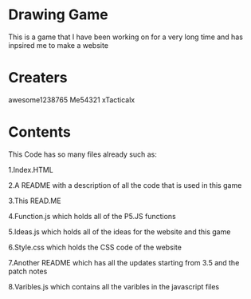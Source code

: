# Drawing Game 
This is a game that I have been working on for a very long time and has inpsired me to make a website
# Creaters
awesome1238765
Me54321
xTacticalx
# Contents
This Code has so many files already such as:

1.Index.HTML

2.A README with a description of all the code that is used in this game

3.This READ.ME

4.Function.js which holds all of the P5.JS functions

5.Ideas.js which holds all of the ideas for the website and this game

6.Style.css which holds the CSS code of the website

7.Another README which has all the updates starting from 3.5 and the patch notes

8.Varibles.js which contains all the varibles in the javascript files
